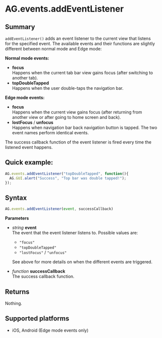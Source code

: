 # AG.events.addEventListener

## Summary
`addEventListener()` adds an event listener to the current view that listens for the specified event. The available events and their functions are slightly different between normal mode and Edge mode:

**Normal mode events:**

* **focus**<br>
 Happens when the current tab bar view gains focus (after switching to another tab).
* **topDoubleTapped**<br>
 Happens when the user double-taps the navigation bar.

**Edge mode events:**

* **focus**<br>
 Happens when the current view gains focus (after returning from another view or after going to home screen and back).
* **lostFocus** / **unfocus**<br>
 Happens when navigation bar back navigation button is tapped. The two event names perform identical events.

The success callback function of the event listener is fired every time the listened event happens.

## Quick example:
```javascript
AG.events.addEventListener("topDoubleTapped", function(){
  AG.GUI.alert("Success", "Top bar was double tapped!");
});
```

## Syntax
```javascript
AG.events.addEventListener(event, successCallback)
```

**Parameters**

* *string* **event**<br>
  The event that the event listener listens to. Possible values are:
    * `"focus"`
    * `"topDoubleTapped"`
    * `"lostFocus"` / `"unfocus"`
 
    See above for more details on when the different events are triggered.
    
* *function* **successCallback**<br>
  The success callback function.

## Returns

Nothing.

## Supported platforms
* iOS, Android (Edge mode events only)